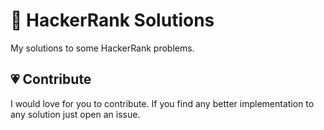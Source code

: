# :page_facing_up: HackerRank Solutions

My solutions to some HackerRank problems.

## :heartpulse: Contribute

I would love for you to contribute. If you find any better implementation to any solution just open an issue.
